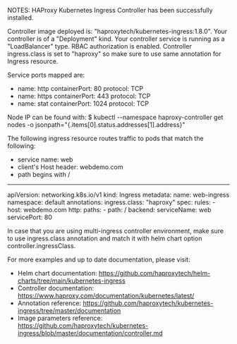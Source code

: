 NOTES:
HAProxy Kubernetes Ingress Controller has been successfully installed.

Controller image deployed is: "haproxytech/kubernetes-ingress:1.8.0".
Your controller is of a "Deployment" kind. Your controller service is running as a "LoadBalancer" type.
RBAC authorization is enabled.
Controller ingress.class is set to "haproxy" so make sure to use same annotation for
Ingress resource.

Service ports mapped are:
  - name: http
    containerPort: 80
    protocol: TCP
  - name: https
    containerPort: 443
    protocol: TCP
  - name: stat
    containerPort: 1024
    protocol: TCP

Node IP can be found with:
  $ kubectl --namespace haproxy-controller get nodes -o jsonpath="{.items[0].status.addresses[1].address}"

The following ingress resource routes traffic to pods that match the following:
  * service name: web
  * client's Host header: webdemo.com
  * path begins with /

  ---
  apiVersion: networking.k8s.io/v1
  kind: Ingress
  metadata:
    name: web-ingress
    namespace: default
    annotations:
      ingress.class: "haproxy"
  spec:
    rules:
    - host: webdemo.com
      http:
        paths:
        - path: /
          backend:
            serviceName: web
            servicePort: 80

In case that you are using multi-ingress controller environment, make sure to use ingress.class annotation and match it
with helm chart option controller.ingressClass.

For more examples and up to date documentation, please visit:
  * Helm chart documentation: https://github.com/haproxytech/helm-charts/tree/main/kubernetes-ingress
  * Controller documentation: https://www.haproxy.com/documentation/kubernetes/latest/
  * Annotation reference: https://github.com/haproxytech/kubernetes-ingress/tree/master/documentation
  * Image parameters reference: https://github.com/haproxytech/kubernetes-ingress/blob/master/documentation/controller.md
